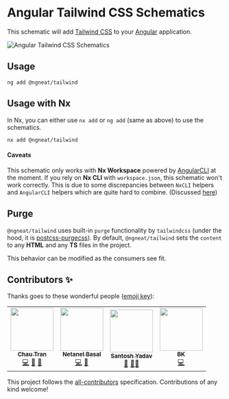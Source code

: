 # Angular Tailwind CSS Schematics

This schematic will add [Tailwind CSS](https://tailwindcss.com/) to your [Angular](https://angular.io) application.

![Angular Tailwind CSS Schematics][demo]

[demo]: assets/tailwind-gif.gif

## Usage

```
ng add @ngneat/tailwind
```

## Usage with Nx

In Nx, you can either use `nx add` or `ng add` (same as above) to use the schematics.

```
nx add @ngneat/tailwind
```

#### Caveats

This schematic only works with **Nx Workspace** powered by [AngularCLI](https://cli.angular.io/) at the moment. If you rely on **Nx CLI** with `workspace.json`, this schematic won't work correctly. This is due to some discrepancies between `NxCLI` helpers and `AngularCLI` helpers which are quite hard to combine. (Discussed [here](https://github.com/ngneat/tailwind/issues/6))

## Purge

`@ngneat/tailwind` uses built-in `purge` functionality by `tailwindcss` (under the hood, it is [postcss-purgecss](https://github.com/FullHuman/purgecss/tree/master/packages/postcss-purgecss)). By default, `@ngneat/tailwind` sets the `content` to any **HTML** and any **TS** files in the project.

This behavior can be modified as the consumers see fit.

## Contributors ✨

Thanks goes to these wonderful people ([emoji key](https://allcontributors.org/docs/en/emoji-key)):

<!-- ALL-CONTRIBUTORS-LIST:START - Do not remove or modify this section -->
<!-- prettier-ignore-start -->
<!-- markdownlint-disable -->
<table>
  <tr>
    <td align="center"><a href="https://nartc.me/"><img src="https://avatars1.githubusercontent.com/u/25516557?v=4?s=100" width="100px;" alt=""/><br /><sub><b>Chau Tran</b></sub></a><br /><a href="https://github.com/nartc/tailwindcss-schematics/commits?author=nartc" title="Code">💻</a> <a href="https://github.com/nartc/tailwindcss-schematics/commits?author=nartc" title="Documentation">📖</a> <a href="#ideas-nartc" title="Ideas, Planning, & Feedback">🤔</a></td>
    <td align="center"><a href="https://www.netbasal.com/"><img src="https://avatars1.githubusercontent.com/u/6745730?v=4?s=100" width="100px;" alt=""/><br /><sub><b>Netanel Basal</b></sub></a><br /><a href="https://github.com/nartc/tailwindcss-schematics/commits?author=NetanelBasal" title="Code">💻</a> <a href="#ideas-NetanelBasal" title="Ideas, Planning, & Feedback">🤔</a></td>
    <td align="center"><a href="https://www.santoshyadav.dev/"><img src="https://avatars3.githubusercontent.com/u/11923975?v=4?s=100" width="100px;" alt=""/><br /><sub><b>Santosh Yadav</b></sub></a><br /><a href="#ideas-santoshyadavdev" title="Ideas, Planning, & Feedback">🤔</a> <a href="#mentoring-santoshyadavdev" title="Mentoring">🧑‍🏫</a></td>
    <td align="center"><a href="https://bilalkhoukhi.com/"><img src="https://avatars1.githubusercontent.com/u/4480581?v=4?s=100" width="100px;" alt=""/><br /><sub><b>BK</b></sub></a><br /><a href="https://github.com/nartc/tailwindcss-schematics/commits?author=Bilal-io" title="Code">💻</a></td>
  </tr>
</table>

<!-- markdownlint-restore -->
<!-- prettier-ignore-end -->

<!-- ALL-CONTRIBUTORS-LIST:END -->

This project follows the [all-contributors](https://github.com/all-contributors/all-contributors) specification. Contributions of any kind welcome!
